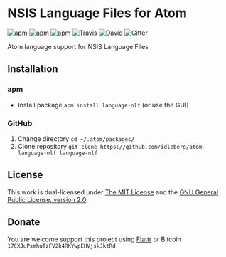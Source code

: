 # NSIS Language Files for Atom

[![apm](https://img.shields.io/apm/l/language-nlf.svg?style=flat-square)](https://atom.io/packages/language-nlf)
[![apm](https://img.shields.io/apm/v/language-nlf.svg?style=flat-square)](https://atom.io/packages/language-nlf)
[![apm](https://img.shields.io/apm/dm/language-nlf.svg?style=flat-square)](https://atom.io/packages/language-nlf)
[![Travis](https://img.shields.io/travis/idleberg/atom-language-nlf.svg?style=flat-square)](https://travis-ci.org/idleberg/atom-language-nlf)
[![David](https://img.shields.io/david/dev/idleberg/atom-language-nlf.svg?style=flat-square)](https://david-dm.org/idleberg/atom-language-nlf#info=devDependencies)
[![Gitter](https://img.shields.io/badge/chat-Gitter-ff69b4.svg?style=flat-square)](https://gitter.im/NSIS-Dev/Atom)

Atom language support for NSIS Language Files

## Installation

### apm

* Install package `apm install language-nlf` (or use the GUI)

### GitHub

1. Change directory `cd ~/.atom/packages/`
2. Clone repository `git clone https://github.com/idleberg/atom-language-nlf language-nlf`

## License

This work is dual-licensed under [The MIT License](https://opensource.org/licenses/MIT) and the [GNU General Public License, version 2.0](https://opensource.org/licenses/GPL-2.0)

## Donate

You are welcome support this project using [Flattr](https://flattr.com/submit/auto?user_id=idleberg&url=https://github.com/idleberg/atom-language-nlf) or Bitcoin `17CXJuPsmhuTzFV2k4RKYwpEHVjskJktRd`